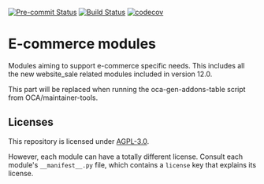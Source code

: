 
[![Pre-commit Status](https://github.com/coopiteasy/cie-e-commerce/actions/workflows/pre-commit.yml/badge.svg?branch=14.0)](https://github.com/coopiteasy/cie-e-commerce/actions/workflows/pre-commit.yml?query=branch%3A14.0)
[![Build Status](https://github.com/coopiteasy/cie-e-commerce/actions/workflows/test.yml/badge.svg?branch=14.0)](https://github.com/coopiteasy/cie-e-commerce/actions/workflows/test.yml?query=branch%3A14.0)
[![codecov](https://codecov.io/gh/coopiteasy/cie-e-commerce/branch/14.0/graph/badge.svg)](https://codecov.io/gh/coopiteasy/cie-e-commerce)

<!-- /!\ do not modify above this line -->

# E-commerce modules

Modules aiming to support e-commerce specific needs. This includes all the new website_sale related modules included in version 12.0.

<!-- /!\ do not modify below this line -->

<!-- prettier-ignore-start -->

[//]: # (addons)

This part will be replaced when running the oca-gen-addons-table script from OCA/maintainer-tools.

[//]: # (end addons)

<!-- prettier-ignore-end -->

## Licenses

This repository is licensed under [AGPL-3.0](LICENSE).

However, each module can have a totally different license. Consult each module's
`__manifest__.py` file, which contains a `license` key that explains its
license.
